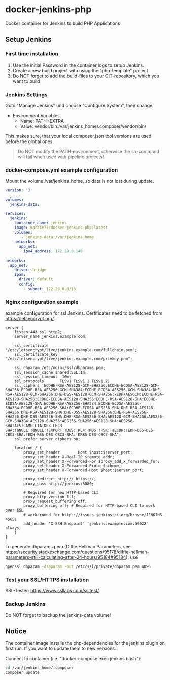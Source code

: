 # docker-jenkins-php

Docker container for Jenkins to build PHP Applications

## Setup Jenkins

### First time installation

1. Use the initial Password in the container logs to setup Jenkins.
2. Create a new build project with using the "php-template" project
3. Do NOT forget to add the build-files to your GIT-repository, which you want to build

### Jenkins Settings

Goto "Manage Jenkins" und choose "Configure System", then change:

* Environment Variables
  * Name: PATH+EXTRA
  * Value: vendor/bin:/var/jenkins_home/.composer/vendor/bin/

This makes sure, that your local composer.json tool versions are used before the global ones.

> Do NOT modify the PATH-environment, otherwise the sh-command will fail when used with pipeline projects!

### docker-compose.yml example configuration

Mount the volume /var/jenkins_home, so data is not lost during update.

```yaml
version: '3'

volumes:
  jenkins-data:

services:
  jenkins:
    container_name: jenkins
    image: marbie77/docker-jenkins-php:latest
    volumes:
       - jenkins-data:/var/jenkins_home
    networks:
      app_net:
        ipv4_address: 172.29.0.140

networks:
  app_net:
    driver: bridge
    ipam:
      driver: default
      config:
        - subnet: 172.29.0.0/16
```

### Nginx configuration example

example configuration for ssl Jenkins. Certificates need to be fetched from <https://letsencrypt.org/>

```Nginx
server {
    listen 443 ssl http2;
    server_name jenkins.example.com;

    ssl_certificate "/etc/letsencrypt/live/jenkins.example.com/fullchain.pem";
    ssl_certificate_key "/etc/letsencrypt/live/jenkins.example.com/privkey.pem";

    ssl_dhparam /etc/nginx/ssl/dhparams.pem;
    ssl_session_cache shared:SSL:1m;
    ssl_session_timeout  10m;
    ssl_protocols       TLSv1 TLSv1.1 TLSv1.2;
    ssl_ciphers 'ECDHE-RSA-AES128-GCM-SHA256:ECDHE-ECDSA-AES128-GCM-SHA256:ECDHE-RSA-AES256-GCM-SHA384:ECDHE-ECDSA-AES256-GCM-SHA384:DHE-RSA-AES128-GCM-SHA256:DHE-DSS-AES128-GCM-SHA256:kEDH+AESGCM:ECDHE-RSA-AES128-SHA256:ECDHE-ECDSA-AES128-SHA256:ECDHE-RSA-AES128-SHA:ECDHE-ECDSA-AES128-SHA:ECDHE-RSA-AES256-SHA384:ECDHE-ECDSA-AES256-SHA384:ECDHE-RSA-AES256-SHA:ECDHE-ECDSA-AES256-SHA:DHE-RSA-AES128-SHA256:DHE-RSA-AES128-SHA:DHE-DSS-AES128-SHA256:DHE-RSA-AES256-SHA256:DHE-DSS-AES256-SHA:DHE-RSA-AES256-SHA:AES128-GCM-SHA256:AES256-GCM-SHA384:AES128-SHA256:AES256-SHA256:AES128-SHA:AES256-SHA:AES:CAMELLIA:DES-CBC3-SHA:!aNULL:!eNULL:!EXPORT:!DES:!RC4:!MD5:!PSK:!aECDH:!EDH-DSS-DES-CBC3-SHA:!EDH-RSA-DES-CBC3-SHA:!KRB5-DES-CBC3-SHA';
    ssl_prefer_server_ciphers on;

    location / {
        proxy_set_header        Host $host:$server_port;
        proxy_set_header X-Real-IP $remote_addr;
        proxy_set_header X-Forwarded-For $proxy_add_x_forwarded_for;
        proxy_set_header X-Forwarded-Proto $scheme;
        proxy_set_header X-Forwarded-Host $host:$server_port;

        proxy_redirect http:// https://;
        proxy_pass http://jenkins:8080;

        # Required for new HTTP-based CLI
        proxy_http_version 1.1;
        proxy_request_buffering off;
        proxy_buffering off; # Required for HTTP-based CLI to work over SSL
        # workaround for https://issues.jenkins-ci.org/browse/JENKINS-45651
        add_header 'X-SSH-Endpoint' 'jenkins.example.com:50022' always;
    }
}
```

To generate dhparams.pem (Diffie Hellman Parameters, see <https://security.stackexchange.com/questions/95178/diffie-hellman-parameters-still-calculating-after-24-hours/95184#95184>), use

```bash
openssl dhparam -dsaparam -out /etc/ssl/private/dhparam.pem 4096
```

### Test your SSL/HTTPS installation

SSL-Tester: <https://www.ssllabs.com/ssltest/>

### Backup Jenkins

Do NOT forget to backup the jenkins-data volume!

## Notice

The container image installs the php-dependencies for the jenkins plugin on first run. If you want to update them to new versions:

Connect to container (i.e. "docker-compose exec jenkins bash"):

```bash
cd /var/jenkins_home/.composer
composer update
```
